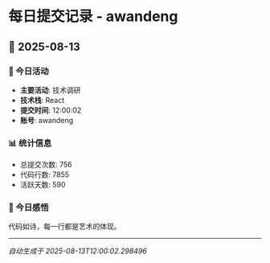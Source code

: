 # 每日提交记录 - awandeng

## 📅 2025-08-13

### 🎯 今日活动
- **主要活动**: 技术调研
- **技术栈**: React
- **提交时间**: 12:00:02
- **账号**: awandeng

### 📊 统计信息
- 总提交次数: 756
- 代码行数: 7855
- 活跃天数: 590

### 💭 今日感悟
代码如诗，每一行都是艺术的体现。

---
*自动生成于 2025-08-13T12:00:02.298496*
